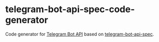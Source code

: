# telegram-bot-api-spec-code-generator
Code generator for [Telegram Bot API](https://bot.telegram.org) based on [telegram-bot-api-spec](https://github.com/PaulSonOfLars/telegram-bot-api-spec).
